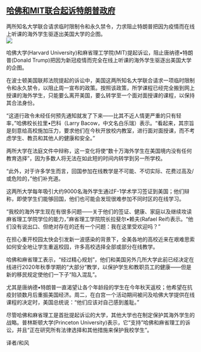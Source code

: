 <!--1594248734000-->
[哈佛和MIT联合起诉特朗普政府](https://cn.ft.com/story/001088472?full=y)
------

<div></div><div class="story-lead">两所知名大学联合请求临时限制令和永久禁令，力求阻止特朗普把因为疫情而在线上听课的海外学生驱逐出美国大学的企图。</div><div class=" story-image image"><img src="https://thumbor.ftacademy.cn/unsafe/1340x754/https://thumbor.ftacademy.cn/unsafe/picture/9/000085029_piclink.jpg"></div><div class="story-body"><div id="story-body-container"><p>哈佛大学(Harvard University)和麻省理工学院(MIT)提起诉讼，阻止唐纳德•特朗普(Donald Trump)把因为新冠疫情而完全在线上听课的海外学生驱逐出美国大学的企图。</p> <p>在波士顿美国联邦法院提起的诉讼中，美国这两所知名大学联合请求一项临时限制令和永久禁令，以阻止周一宣布的政策。按照该政策，所学课程已经完全搬到网上授课的海外学生，只能要么离开美国，要么转学至一个面对面授课的课程，以保持其合法身份。</p> <p>“这道行政令未经任何预先通知就发了下来——比其不近人情更严重的只有轻率，”哈佛校长拉里•巴科（Larry Bacow，中文名白乐瑞）表示。“看起来，其宗旨是刻意给高校施加压力，要求他们在今秋开放校内教室，进行面对面授课，而不考虑学生、教员和其他人的健康和安全。”</p> <p>两所大学在法庭文件中辩称，这一变化将使“数十万海外学生在美国境内没有任何教育选择”，因为多数人将无法在如此短的时间内转学到另一所学校。</p> <div  data-o-ads-name="mpu-middle1" class="o-ads in-article-advert" data-o-ads-formats-default="false"  data-o-ads-formats-small="FtcMobileMpu"  data-o-ads-formats-medium="FtcMpu" data-o-ads-formats-large="FtcMpu" data-o-ads-formats-extra="FtcMpu" data-o-ads-targeting="cnpos=middle1;" data-cy='[{"devices":["PC","iPhoneWeb","AndroidWeb","iPhoneApp","AndroidApp"],"pattern":"MPU","position":"Middle1","container":"mpuInStory"}]'></div><p>“此外，对于许多学生而言，回国参加在线教学是不可能、不切实际、花费过高及/或危险的，”他们补充道。</p> <p>这两所大学每年吸引大约9000名海外学生通过F-1学术学习签证到美国；他们辩称，即使学生们能够回国，他们也可能会发现很难参加不同时区的在线学习。</p> <p>“我校的海外学生现在有很多问题——关于他们的签证、健康、家庭以及继续攻读麻省理工学院学位的能力，”麻省理工学院院长拉斐尔•赖夫(Rafael Reif)表示。“他们没有说出口、但绝对存在的还有一个问题：我在这里受欢迎吗？”</p> <p>在担心重开校园太快会引发新一波感染的背景下，全美各地的高校近来在艰难思索如何安全地让学生重返校园，许多高校选择全部或部分在线教学。</p> <p>哈佛和麻省理工表示，“经过精心规划”，他们和美国另外几所大学此前已经决定在线进行2020年秋季学期的“大部分”教学，以保护学生和教职员工的健康——但是新的移民规定使他们一下子“陷入混乱”。</p> <p>尤其是唐纳德•特朗普一直渴望让各个年龄段的学生在今年秋天返校；他希望在抗疫封锁数月后重振美国经济。周二，在白宫一个活动期间被问及哈佛大学提供在线课程的决定时，美国总统说：“他们应该对自己感到羞耻。”</p> <div data-o-ads-name="mpu-middle2" class="o-ads in-article-advert" data-o-ads-formats-default="false"  data-o-ads-formats-small="FtcMobileMpu"  data-o-ads-formats-medium="false" data-o-ads-formats-large="false" data-o-ads-formats-extra="false" data-o-ads-targeting="cnpos=middle2;" data-cy='[{"devices":["iPhoneWeb","AndroidWeb","iPhoneApp","AndroidApp"],"pattern":"MPU","position":"Middle2","container":"mpuInStory"}]'></div><p>尽管哈佛和麻省理工是首批提起诉讼的大学，其他大学也在制定保护其海外学生的战略。普林斯顿大学(Princeton University)表示，它“支持”哈佛和麻省理工的诉讼，并且“正在研究所有法律选择和其他措施来保护我校学生”。</p> <p>译者/和风</p> </div><div class="clearfloat"></div></div>
